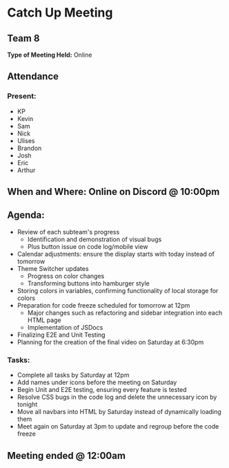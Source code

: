 # Catch Up Meeting
## Team 8

**Type of Meeting Held:** Online

## Attendance
### Present:
- KP
- Kevin
- Sam
- Nick
- Ulises
- Brandon
- Josh
- Eric
- Arthur

## When and Where: Online on Discord @ 10:00pm

## Agenda:
- Review of each subteam's progress
  - Identification and demonstration of visual bugs
  - Plus button issue on code log/mobile view
- Calendar adjustments: ensure the display starts with today instead of tomorrow
- Theme Switcher updates
  - Progress on color changes
  - Transforming buttons into hamburger style
- Storing colors in variables, confirming functionality of local storage for colors
- Preparation for code freeze scheduled for tomorrow at 12pm
  - Major changes such as refactoring and sidebar integration into each HTML page
  - Implementation of JSDocs
- Finalizing E2E and Unit Testing
- Planning for the creation of the final video on Saturday at 6:30pm

### Tasks:
- Complete all tasks by Saturday at 12pm
- Add names under icons before the meeting on Saturday
- Begin Unit and E2E testing, ensuring every feature is tested
- Resolve CSS bugs in the code log and delete the unnecessary icon by tonight
- Move all navbars into HTML by Saturday instead of dynamically loading them
- Meet again on Saturday at 3pm to update and regroup before the code freeze

## Meeting ended @ 12:00am
